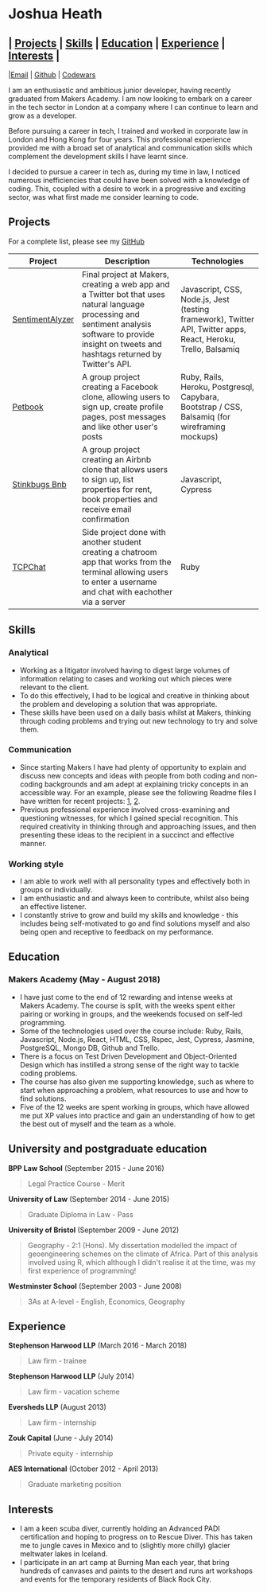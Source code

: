 # Joshua Heath

| [Projects](#projects) | [Skills](#skills) | [Education](#education) | [Experience](#experience) | [Interests](#interests) |
---
|[Email](mailto:joshheath121@gmail.com)    | [Github](https://github.com/joshheath)    | [Codewars](https://www.codewars.com/users/joshheath)

I am an enthusiastic and ambitious junior developer, having recently graduated from Makers Academy. I am now looking to embark on a career in the tech sector in London at a company where I can continue to learn and grow as a developer.

Before pursuing a career in tech, I trained and worked in corporate law in London and Hong Kong for four years. This professional experience provided me with a broad set of analytical and communication skills which complement the development skills I have learnt since. 

I decided to pursue a career in tech as, during my time in law, I noticed numerous inefficiencies that could have been solved with a knowledge of coding. This, coupled with a desire to work in a progressive and exciting sector, was what first made me consider learning to code.

## Projects

For a complete list, please see my [GitHub](https://github.com/joshheath) 

| Project   | Description | Technologies |
|---        |---         |---           |
|[SentimentAlyzer](https://github.com/joshheath/MA_final_project) | Final project at Makers, creating a web app and a Twitter bot that uses natural language processing and sentiment analysis software to provide insight on tweets and hashtags returned by Twitter's API. | Javascript, CSS, Node.js, Jest (testing framework), Twitter API, Twitter apps, React, Heroku, Trello, Balsamiq |
|[Petbook](http://petbook-acebook.herokuapp.com/users/sign_in) | A group project creating a Facebook clone, allowing users to sign up, create profile pages, post messages and like other user's posts | Ruby, Rails, Heroku, Postgresql, Capybara, Bootstrap / CSS, Balsamiq (for wireframing mockups) |
| [Stinkbugs Bnb](https://github.com/joshheath/stinkbugs-bnb) | A group project creating an Airbnb clone that allows users to sign up, list properties for rent, book properties and receive email confirmation | Javascript, Cypress |
| [TCPChat](https://github.com/joshheath/TCPChat) | Side project done with another student creating a chatroom app that works from the terminal allowing users to enter a username and chat with eachother via a server | Ruby |

## Skills
### Analytical
- Working as a litigator involved having to digest large volumes of information relating to cases and working out which pieces were relevant to the client. 
- To do this effectively, I had to be logical and creative in thinking about the problem and developing a solution that was appropriate. 
- These skills have been used on a daily basis whilst at Makers, thinking through coding problems and trying out new technology to try and solve them.
 
### Communication
- Since starting Makers I have had plenty of opportunity to explain and discuss new concepts and ideas with people from both coding and non-coding backgrounds and am adept at explaining tricky concepts in an accessible way. For an example, please see the following Readme files I have written for recent projects: [1](https://github.com/joshheath/MA_final_project/blob/master/README.md), [2](https://github.com/joshheath/stinkbugs-bnb).
- Previous professional experience involved cross-examining and questioning witnesses, for which I gained special recognition. This required creativity in thinking through and approaching issues, and then presenting these ideas to the recipient in a succinct and effective manner. 

### Working style
- I am able to work well with all personality types and effectively both in groups or individually. 
- I am enthusiastic and and always keen to contribute, whilst also being an effective listener. 
- I constantly strive to grow and build my skills and knowledge - this includes being self-motivated to go and find solutions myself and also being open and receptive to feedback on my performance. 

## Education
### Makers Academy (May - August 2018)
- I have just come to the end of 12 rewarding and intense weeks at Makers Academy. The course is split, with the weeks spent either pairing or working in groups, and the weekends focused on self-led programming. 
- Some of the technologies used over the course include: Ruby, Rails, Javascript, Node.js, React, HTML, CSS, Rspec, Jest, Cypress, Jasmine, PostgreSQL, Mongo DB, Github and Trello. 
- There is a focus on Test Driven Development and Object-Oriented Design which has instilled a strong sense of the right way to tackle coding problems. 
- The course has also given me supporting knowledge, such as where to start when approaching a problem, what resources to use and how to find solutions. 
- Five of the 12 weeks are spent working in groups, which have allowed me put XP values into practice and gain an understanding of how to get the best out of myself and the team as a whole. 

## University and postgraduate education

**BPP Law School** (September 2015 - June 2016)
> Legal Practice Course - Merit

**University of Law** (September 2014 - June 2015)
> Graduate Diploma in Law - Pass

**University of Bristol** (September 2009 - June 2012)
> Geography - 2:1 (Hons). My dissertation modelled the impact of geoengineering schemes on the climate of Africa. Part of this analysis involved using R, which although I didn't realise it at the time, was my first experience of programming!

**Westminster School** (September 2003 - June 2008)
> 3As at A-level - English, Economics, Geography

## Experience
**Stephenson Harwood LLP** (March 2016 - March 2018)
> Law firm - trainee

**Stephenson Harwood LLP** (July 2014)
> Law firm - vacation scheme

**Eversheds LLP** (August 2013)
> Law firm - internship

**Zouk Capital** (June - July 2014)
> Private equity - internship

**AES International** (October 2012 - April 2013)
> Graduate marketing position

## Interests
- I am a keen scuba diver, currently holding an Advanced PADI certification and hoping to progress on to Rescue Diver. This has taken me to jungle caves in Mexico and to (slightly more chilly) glacier meltwater lakes in Iceland. 
- I participate in an art camp at Burning Man each year, that bring hundreds of canvases and paints to the desert and runs art workshops and events for the temporary residents of Black Rock City. 
